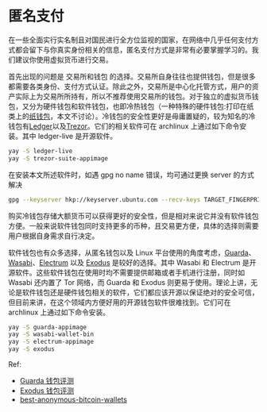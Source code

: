 # 匿名支付

在一些全面实行实名制且对国民进行全方位监视的国家，在网络中几乎任何支付方式都会留下与你真实身份相关的信息，匿名支付方式是非常有必要掌握学习的。我们建议你使用虚拟货币进行交易。

首先出现的问题是 交易所和钱包 的选择。交易所自身往往也提供钱包，但是很多都需要各类身份、支付方式认证。除此之外，交易所是中心化托管方式，用户的资产实际上为交易所所持有，所以不推荐使用交易所的钱包。对于独立的虚拟货币钱包，又分为硬件钱包和软件钱包，也即冷热钱包（一种特殊的硬件钱包:打印在纸类上的[纸钱包](https://bitcoinpaperwallet.com/)，本文不讨论）。冷钱包的安全性更好是毋庸置疑的，较为知名的冷钱包有[Ledger](https://www.ledger.com/)以及[Trezor](https://shop.trezor.io/)。它们的相关软件可在 archlinux 上通过如下命令安装。其中 ledger-live 是开源软件。

```bash
yay -S ledger-live
yay -S trezor-suite-appimage
```

在安装本文所述软件时，如遇 gpg no name 错误，均可通过更换 server 的方式解决

```bash
gpg --keyserver hkp://keyserver.ubuntu.com --recv-keys TARGET_FINGERPRINT
```

购买冷钱包存储大额货币可以获得更好的安全性，但是相对来说它并没有软件钱包方便。一般来说软件钱包同时支持更多的币种，且交易更方便，具体的选择则需要用户根据自身需求自行决定。

软件钱包也有众多选择，从匿名钱包以及 Linux 平台使用的角度考虑，[Guarda](https://guarda.com/)、[Wasabi](https://wasabiwallet.io/)、[Electrum](https://electrum.org/) 以及 [Exodus](https://www.exodus.com/) 是较好的选择。其中 Wasabi 和 Electrum 是开源软件。这些软件钱包在使用时均不需要提供邮箱或者手机进行注册，同时如 Wasabi 还内置了 Tor 网络，而 Guarda 和 Exodus 则更易于使用。理论上讲，无论是软件钱包还是硬件钱包相关的软件，它们都应该开源以保证绝对的安全可信，但目前来讲，在这个领域内方便好用的开源钱包软件很难找到。它们可在 archlinux 上通过如下命令安装。

```bash
yay -S guarda-appimage
yay -S wasabi-wallet-bin
yay -S electrum-appimage
yay -S exodus
```

Ref:

- [Guarda 钱包评测](https://cn.bitdegree.org/crypto/guarda-qianbao-pingce)
- [Exodus 钱包评测](https://cn.bitdegree.org/crypto/exodus-qianbao-pingce)
- [best-anonymous-bitcoin-wallets](https://bitcoinafrica.io/best-anonymous-bitcoin-wallets/)
